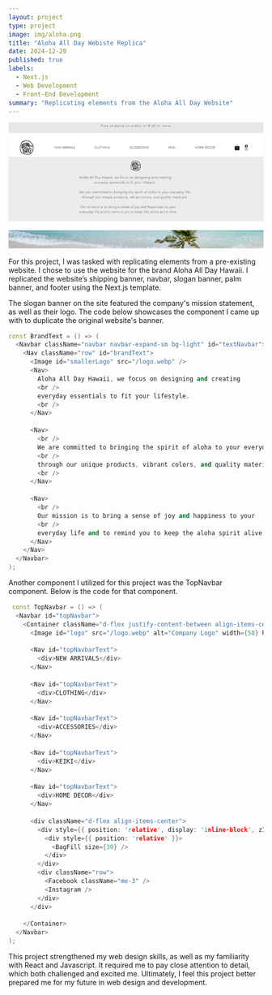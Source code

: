 ```yaml
---
layout: project
type: project
image: img/aloha.png
title: "Aloha All Day Webiste Replica"
date: 2024-12-20
published: true
labels:
  - Next.js
  - Web Development
  - Front-End Development
summary: "Replicating elements from the Aloha All Day Website"
---
```


<div class="text-center p-4">
  <img width="1000px" class="rounded mx-auto d-block" src="../img/aloha_all_day.png">
</div>

For this project, I was tasked with replicating elements from a pre-existing website. I chose to use the website for the brand Aloha All Day Hawaii. I replicated the website’s shipping banner, navbar, slogan banner, palm banner, and footer using the Next.js template. 


The slogan banner on the site featured the company's mission statement, as well as their logo. The code below showcases the component I came up with to duplicate the original website's banner. 

```cpp
const BrandText = () => (
  <Navbar className="navbar navbar-expand-sm bg-light" id="textNavbar">
    <Nav className="row" id="brandText">
      <Image id="smallerLogo" src="/logo.webp" />
      <Nav>
        Aloha All Day Hawaii, we focus on designing and creating
        <br />
        everyday essentials to fit your lifestyle.
        <br />
      </Nav>

      <Nav>
        <br />
        We are committed to bringing the spirit of aloha to your everyday life
        <br />
        through our unique products, vibrant colors, and quality materials.
        <br />
      </Nav>

      <Nav>
        <br />
        Our mission is to bring a sense of joy and happiness to your
        <br />
        everyday life and to remind you to keep the aloha spirit alive.
      </Nav>
    </Nav>
  </Navbar>
);
```

Another component I utilized for this project was the TopNavbar component. Below is the code for that component. 
```cpp
 const TopNavbar = () => (
  <Navbar id="topNavbar">
    <Container className="d-flex justify-content-between align-items-center">
      <Image id="logo" src="/logo.webp" alt="Company Logo" width={50} height={50} />

      <Nav id="topNavbarText">
        <div>NEW ARRIVALS</div>
      </Nav>

      <Nav id="topNavbarText">
        <div>CLOTHING</div>
      </Nav>

      <Nav id="topNavbarText">
        <div>ACCESSORIES</div>
      </Nav>

      <Nav id="topNavbarText">
        <div>KEIKI</div>
      </Nav>

      <Nav id="topNavbarText">
        <div>HOME DECOR</div>
      </Nav>

      <div className="d-flex align-items-center">
        <div style={{ position: 'relative', display: 'inline-block', zIndex: 1 }}>
          <div style={{ position: 'relative' }}>
            <BagFill size={30} />
          </div>
        </div>
        <div className="row">
          <Facebook className="me-3" />
          <Instagram />
        </div>
      </div>

    </Container>
  </Navbar>
);
```

This project strengthened my web design skills, as well as my familiarity with React and Javascript. It required me to pay close attention to detail, which both challenged and excited me. Ultimately, I feel this project better prepared me for my future in web design and development. 

